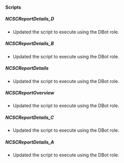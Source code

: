 
#### Scripts
##### NCSCReportDetails_D
- Updated the script to execute using the DBot role.
##### NCSCReportDetails_B
- Updated the script to execute using the DBot role.
##### NCSCReportDetails
- Updated the script to execute using the DBot role.
##### NCSCReportOverview
- Updated the script to execute using the DBot role.
##### NCSCReportDetails_C
- Updated the script to execute using the DBot role.
##### NCSCReportDetails_A
- Updated the script to execute using the DBot role.
